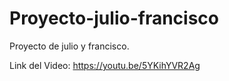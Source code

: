 # Proyecto-julio-francisco
Proyecto de julio y francisco. 

Link del Video:
https://youtu.be/5YKihYVR2Ag

